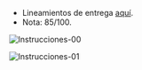 - Lineamientos de entrega [aquí](https://classroom.google.com/u/0/c/NTg3NTE3ODUxMjYz/a/NTYzMDc5NTYyNDYw/details).
- Nota: 85/100.

![Instrucciones-00](/img/README00)

![Instrucciones-01](/img/README01)
